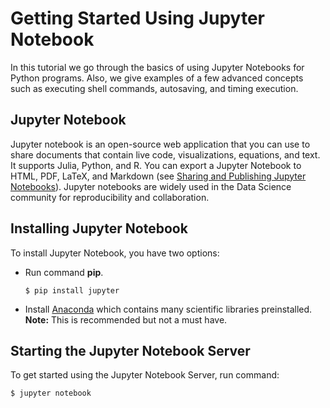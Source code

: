 # Getting Started Using Jupyter Notebook

In this tutorial we go through the basics of using Jupyter Notebooks for Python programs. Also, we give examples of a few advanced concepts such as executing shell commands, autosaving, and timing execution. 

## Jupyter Notebook

Jupyter notebook is an open-source web application that you can use to share documents that contain live code, visualizations, equations, and text. It supports Julia, Python, and R. You can export a Jupyter Notebook to HTML, PDF, LaTeX, and Markdown (see [Sharing and Publishing Jupyter Notebooks](https://reproducible-science-curriculum.github.io/publication-RR-Jupyter/02-exporting_the_notebook/index.html)). Jupyter notebooks are widely used in the Data Science community for reproducibility and collaboration. 

## Installing Jupyter Notebook

To install Jupyter Notebook, you have two options:

* Run command **pip**.

    ```
    $ pip install jupyter
    ```

* Install [Anaconda](http://www.anaconda.com) which contains many scientific libraries preinstalled.
  **Note:** This is recommended but not a must have.
## Starting the Jupyter Notebook Server

To get started using the Jupyter Notebook Server, run command:

```
$ jupyter notebook
```         

